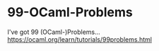 # 99-OCaml-Problems
I've got 99 (OCaml-)Problems... https://ocaml.org/learn/tutorials/99problems.html

